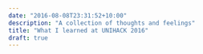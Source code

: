 ```yaml
---
date: "2016-08-08T23:31:52+10:00"
description: "A collection of thoughts and feelings"
title: "What I learned at UNIHACK 2016"
draft: true
---
```



